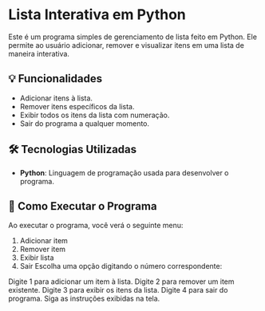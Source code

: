 # Lista Interativa em Python

Este é um programa simples de gerenciamento de lista feito em Python. Ele permite ao usuário adicionar, remover e visualizar itens em uma lista de maneira interativa.

## 💡 Funcionalidades

- Adicionar itens à lista.
- Remover itens específicos da lista.
- Exibir todos os itens da lista com numeração.
- Sair do programa a qualquer momento.

## 🛠️ Tecnologias Utilizadas

- **Python**: Linguagem de programação usada para desenvolver o programa.

## 🚀 Como Executar o Programa

Ao executar o programa, você verá o seguinte menu:

1. Adicionar item
2. Remover item
3. Exibir lista
4. Sair
Escolha uma opção digitando o número correspondente:

Digite 1 para adicionar um item à lista.
Digite 2 para remover um item existente.
Digite 3 para exibir os itens da lista.
Digite 4 para sair do programa.
Siga as instruções exibidas na tela.